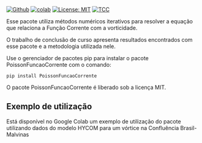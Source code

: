 [![Github](https://img.shields.io/badge/GitHub-100000?style=for-the-badge&logo=github&logoColor=white)](https://github.com/LSalimene/PoissonFuncaoCorrente) [![colab](https://img.shields.io/badge/Colab-F9AB00?style=for-the-badge&logo=googlecolab&color=525252)](https://colab.research.google.com/drive/1aKwpPa5s5m_UGB6XSI8iUpK37SoSeyBt?usp=sharing) [![License: MIT](https://img.shields.io/badge/License-MIT-yellow.svg)](https://opensource.org/licenses/MIT) [![TCC](https://img.shields.io/badge/Trabalho%20de%20Conclus%C3%A3o%20de%20Curso-TCC-9cf)](http://argo.furg.br/?RG001495689) 

Esse pacote utiliza métodos numéricos iterativos para resolver a equação que relaciona a Função Corrente com a vorticidade. 

O trabalho de conclusão de curso apresenta resultados encontrados com esse pacote e a metodologia utilizada nele.

Use o gerenciador de pacotes pip para instalar o pacote PoissonFuncaoCorrente com o comando:
```
pip install PoissonFuncaoCorrente
```
O pacote PoissonFuncaoCorrente é liberado sob a licença MIT.

## Exemplo de utilização
Está disponível no Google Colab um exemplo de utilização do pacote utilizando dados do modelo HYCOM para um vórtice na Confluência Brasil-Malvinas
